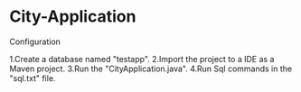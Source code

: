 # City-Application
Configuration

1.Create a database named "testapp".
2.Import the project to a IDE as a Maven project.
3.Run the "CityApplication.java".
4.Run Sql commands in the "sql.txt" file.
